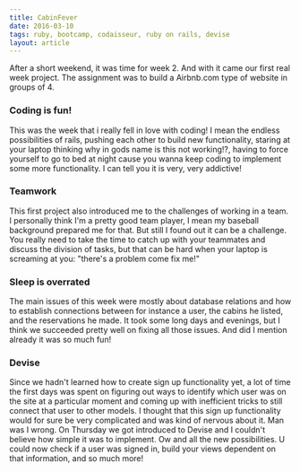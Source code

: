 ```yaml
---
title: CabinFever
date: 2016-03-10
tags: ruby, bootcamp, codaisseur, ruby on rails, devise
layout: article
---
```




After a short weekend, it was time for week 2. And with it came our first real week project. The assignment was to build a Airbnb.com type of website in groups of 4.
### **Coding is fun!**
This was the week that i really fell in love with coding! I mean the endless possibilities of rails, pushing each other to build new functionality, staring at your laptop thinking why in gods name is this not working!?, having to force yourself to go to bed at night cause you wanna keep coding to implement some more functionality. I can tell you it is very, very addictive!
### **Teamwork**
This first project also introduced me to the challenges of working in a team. I personally think I'm a pretty good team player, I mean my baseball background prepared me for that. But still I found out it can be a challenge. You really need to take the time to catch up with your teammates and discuss the division of tasks, but that can be hard when your laptop is screaming at you: "there's a problem come fix me!"
### **Sleep is overrated**
The main issues of this week were mostly about database relations and how to establish connections between for instance a user, the cabins he listed, and the reservations he made. It took some long days and evenings, but I think we succeeded pretty well on fixing all those issues. And did I mention already it was so much fun!
### **Devise**
Since we hadn't learned how to create sign up functionality yet, a lot of time the first days was spent on figuring out ways to identify which user was on the site at a particular moment and coming up with inefficient tricks to still connect that user to other models. I thought that this sign up functionality would for sure be very complicated and was kind of nervous about it. Man was I wrong. On Thursday we got introduced to Devise and I couldn't believe how simple it was to implement. Ow and all the new possibilities. U could now check if a user was signed in, build your views dependent on that information, and so much more!
